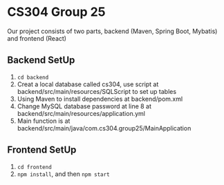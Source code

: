# CS304 Group 25

Our project consists of two parts, backend (Maven, Spring Boot, Mybatis) and frontend (React)

## Backend SetUp
1. `cd backend`
2. Creat a local database called cs304, use script at backend/src/main/resources/SQLScript to set up tables
3. Using Maven to install dependencies at backend/pom.xml
4. Change MySQL database password at line 8 at backend/src/main/resources/application.yml 
5. Main function is at backend/src/main/java/com.cs304.group25/MainApplication

## Frontend SetUp
1. `cd frontend`
2. `npm install`, and then `npm start`
